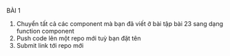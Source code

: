 BÀI 1
1) Chuyển tất cả các component mà bạn đã viết ở bài tập bài 23 sang dạng function component
2) Push code lên một repo mới tuỳ bạn đặt tên
3) Submit link tới repo mới